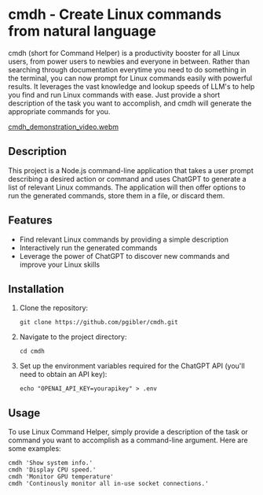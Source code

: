 # cmdh - Create Linux commands from natural language

cmdh (short for Command Helper) is a productivity booster for all Linux users, from power users to newbies and everyone in between. Rather than searching through documentation everytime you need to do something in the terminal, you can now prompt for Linux commands easily with powerful results. It leverages the vast knowledge and lookup speeds of LLM's to help you find and run Linux commands with ease. Just provide a short description of the task you want to accomplish, and cmdh will generate the appropriate commands for you.

[cmdh_demonstration_video.webm](https://user-images.githubusercontent.com/119892/233747166-552339ef-f3fe-4eb5-9161-db574b6f96fc.webm)

## Description

This project is a Node.js command-line application that takes a user prompt describing a desired action or command and uses ChatGPT to generate a list of relevant Linux commands. The application will then offer options to run the generated commands, store them in a file, or discard them.

## Features

- Find relevant Linux commands by providing a simple description
- Interactively run the generated commands
- Leverage the power of ChatGPT to discover new commands and improve your Linux skills

## Installation

1. Clone the repository:

    `git clone https://github.com/pgibler/cmdh.git`

2. Navigate to the project directory:

    `cd cmdh`

3. Set up the environment variables required for the ChatGPT API (you'll need to obtain an API key):

    `echo "OPENAI_API_KEY=yourapikey" > .env`

## Usage

To use Linux Command Helper, simply provide a description of the task or command you want to accomplish as a command-line argument. Here are some examples:

```
cmdh 'Show system info.'
cmdh 'Display CPU speed.'
cmdh 'Monitor GPU temperature'
cmdh 'Continously monitor all in-use socket connections.'
```
